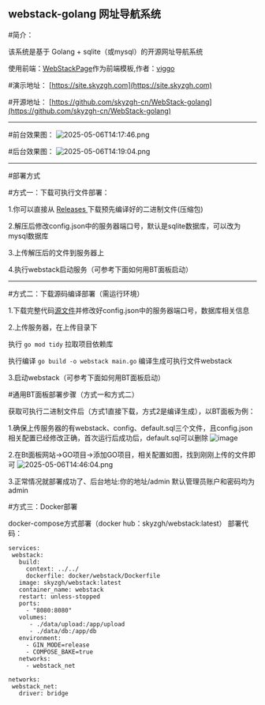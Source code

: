  **webstack-golang 网址导航系统**
----------
#简介：

该系统是基于 Golang + sqlite（或mysql）的开源网址导航系统

使用前端：[WebStackPage](https://github.com/WebStackPage/WebStackPage.github.io)作为前端模板,作者：[viggo](https://www.viggoz.com/)

#演示地址：
[https://site.skyzgh.com](https://site.skyzgh.com)

#开源地址：
[https://github.com/skyzgh-cn/WebStack-golang](https://github.com/skyzgh-cn/WebStack-golang)

----------


#前台效果图：
![2025-05-06T14:17:46.png][1]

#后台效果图：
![2025-05-06T14:19:04.png][2]


----------
#部署方式

#方式一：下载可执行文件部署：

1.你可以直接从 [Releases ](https://github.com/skyzgh-cn/WebStack-golang/releases)下载预先编译好的二进制文件(压缩包)

2.解压后修改config.json中的服务器端口号，默认是sqlite数据库，可以改为mysql数据库

3.上传解压后的文件到服务器上

4.执行webstack启动服务（可参考下面如何用BT面板启动）


----------


#方式二：下载源码编译部署（需运行环境）

1.下载完整代码[源文件](https://github.com/skyzgh-cn/WebStack-golang/archive/refs/heads/master.zip)并修改好config.json中的服务器端口号，数据库相关信息

2.上传服务器，在上传目录下

执行 `go mod tidy` 拉取项目依赖库
 
执行编译 `go build -o webstack main.go` 编译生成可执行文件webstack

3.启动webstack（可参考下面如何用BT面板启动）



#通用BT面板部署步骤（方式一和方式二）

获取可执行二进制文件后（方式1直接下载，方式2是编译生成），以BT面板为例：

1.确保上传服务器的有webstack、config、default.sql三个文件，且config.json相关配置已经修改正确，首次运行后成功后，default.sql可以删除
![image](https://github.com/user-attachments/assets/4422594b-6ce5-4fe0-a493-c7a530765218)


2.在Bt面板网站->GO项目->添加GO项目，相关配置如图，找到刚刚上传的文件即可
![2025-05-06T14:46:04.png][4]

3.正常情况就部署成功了、后台地址:你的地址/admin 默认管理员账户和密码均为admin

#方式三：Docker部署

docker-compose方式部署（docker hub：skyzgh/webstack:latest）
部署代码：
 ```
 services:
  webstack:
    build:
      context: ../../
      dockerfile: docker/webstack/Dockerfile  
    image: skyzgh/webstack:latest
    container_name: webstack
    restart: unless-stopped
    ports:
      - "8080:8080"
    volumes:
       - ./data/upload:/app/upload
       - ./data/db:/app/db
    environment:
      - GIN_MODE=release
      - COMPOSE_BAKE=true
    networks:
      - webstack_net

networks:
  webstack_net:
    driver: bridge
  ```

[1]: https://blog.skyzgh.com/usr/uploads/2025/05/1645397260.png
  [2]: https://blog.skyzgh.com/usr/uploads/2025/05/3665417208.png
  [3]: https://blog.skyzgh.com/usr/uploads/2025/05/1055621062.png
  [4]: https://blog.skyzgh.com/usr/uploads/2025/05/31828951.png
